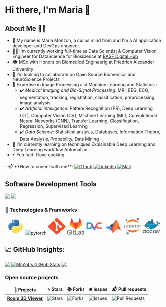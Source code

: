 # Hi there, I'm Maria 👋

<!--
**Mm24/mm24** is a ✨ _special_ ✨ repository because its `README.md` (this file) appears on your GitHub profile.
- 🔭 I’m currently working on ...
- 🤔 I’m looking for help with ...
- 💬 Ask me about ...
-->

## About Me  👩‍🎓
- 👩 My name is Maria Monzon, a curius mind from  and I'm a AI application developer and DevOps engineer.
- 👨‍💻 I'm currently working full-time as Data Scientist & Computer Vision Engineer for DataScience for Biosicience at [BASF Digital Hub](https://www.linkedin.com/showcase/basf-digital-solutions/)
- 🎓 MSc with Honors on Biomedical Engineerig at Friedrich Alexander University 
- 👯 I’m looking to collaborate on Open Source Biomedical and NeuroScience Projects
- 🧠 Expertise in Image Procesisng and Machine Learning and Statistics : 
    - ✔️ *Medical Imaging and Bio-Signal Processing*: MRI, EEG, ECG, segmentation, tracking, registration, classification, preprocessing, image analysis.
    - ✔️ *Artificial intelligence*: Pattern Recognition (PR), Deep Learning (DL), Computer Vision (CV), Machine Learning (ML), Convolutional Neural Networks (CNN), Transfer Learning, Classification, Regression, Supervised Learning
    - ✔️ *Data Science*: Statistical analysis, Databases, Information Theory, Data Analysis, Probability, Data Mining
- 🌱 I’m currently learning on techniques Explainable Deep Learning and Deep Learning workflow Automation
- ⚡ Fun fact: I love cooking
 <p> - 📫 **How to conect with me**: 
<a href="https://github.com/mm24" target="_blank"><img alt="Github" src="https://img.shields.io/badge/GitHub-%2312100E.svg?&style=flat&logo=Github&logoColor=white" /></a>
<a href="https://www.linkedin.com/in/mariamonzon24" target="_blank"><img alt="LinkedIn" src="https://img.shields.io/badge/linkedin-%230077B5.svg?&style=flat&logo=linkedin&logoColor=white" /></a> 
<a href="mailto:maria.monzon@fau.de" target="_blank"><img alt="Mail" src="https://img.shields.io/badge/email-c14438.svg?&style=flat&logo=Gmail&logoColor=white" /></a>
</p>

##  Software Development Tools
![](https://img.shields.io/badge/OS-Linux-informational?style=flat&logo=linux&logoColor=white&color=2bbc8a)
![](https://img.shields.io/badge/Code-Python-informational?style=flat&logo=python&logoColor=white&color=2bbc8a)
<!--
![](https://img.shields.io/badge/Editor-IntelliJ_IDEA-informational?style=flat&logo=intellij-idea&logoColor=white&color=2bbc8a)
![](https://img.shields.io/badge/Code-JavaScript-informational?style=flat&logo=javascript&logoColor=white&color=2bbc8a)
![](https://img.shields.io/badge/Code-Golang-informational?style=flat&logo=go&logoColor=white&color=2bbc8a)
![](https://img.shields.io/badge/Code-Make-informational?style=flat&logo=cmake&logoColor=white&color=2bbc8a)
![](https://img.shields.io/badge/Code-Vue-informational?style=flat&logo=vue.js&logoColor=white&color=2bbc8a)
![](https://img.shields.io/badge/Shell-Bash-informational?style=flat&logo=gnu-bash&logoColor=white&color=2bbc8a)
![](https://img.shields.io/badge/Tools-PostgreSQL-informational?style=flat&logo=postgresql&logoColor=white&color=2bbc8a)
![](https://img.shields.io/badge/Tools-Docker-informational?style=flat&logo=docker&logoColor=white&color=2bbc8a)
![](https://img.shields.io/badge/Tools-Kubernetes-informational?style=flat&logo=kubernetes&logoColor=white&color=2bbc8a)
![](https://img.shields.io/badge/Tools-Red_Hat_OpenShift-informational?style=flat&logo=red-hat-open-shift&logoColor=white&color=2bbc8a)
![](https://img.shields.io/badge/Cloud-Digital_Ocean-informational?style=flat&logo=digitalocean&logoColor=white&color=2bbc8a)
-->
    
###  🔧 Technologies & Framworks  

<!--
    Tools: Pytorch, OpenCV, PyDicom, Pandas, Skorch, DVC, Matplotlib, Seeborn, Flask, Docker, scikit-learn, Keras, LaTeX
    Software Development: Python, Git, MATLAB, C++, Java,Linux, Data Structures, HTML5, SQL
-->

<div>
<p align="center">
<img src="https://github.com/devicons/devicon/blob/master/icons/python/python-original.svg" alt="python" width="57" height="55"/>
<img src="https://pytorch.org/assets/images/pytorch-logo.png" alt="pytorch" width="70" height="70"/>
<img src="https://github.com/devicons/devicon/blob/master/icons/git/git-original.svg" alt="git" width="57" height="55"/>
<img src="https://github.com/devicons/devicon/blob/master/icons/gitlab/gitlab-original-wordmark.svg" alt="gitlab" width="57" height="55"/>
<img src="https://github.com/vscode-icons/vscode-icons/blob/master/icons/file_type_dvc.svg" alt="dvc" width="57" height="55"/>
<img src="https://github.com/devicons/devicon/blob/master/icons/matlab/matlab-original.svg" alt="matlab" width="57" height="55"/>   
<img src="https://github.com/devicons/devicon/blob/master/icons/jupyter/jupyter-original-wordmark.svg" alt="Jupyter" width="57" height="55"/>   
<img src="https://github.com/devicons/devicon/blob/master/icons/docker/docker-original-wordmark.svg" alt="docker" width="57" height="55"/>   
</div>

## &#x1f4c8; GitHub Insights:

<a href="https://github.com/mm24/mm24">
  <img align="center" src="https://github-readme-stats.vercel.app/api/top-langs/?username=mm24&hide=java,html,tex&title_color=ffffff&text_color=c9cacc&icon_color=2bbc8a&bg_color=1d1f21&langs_count=3" />
</a>
<a href="https://github.com/MartinHeinz/MartinHeinz">
  <img align="center" src="https://github-readme-stats.vercel.app/api?username=mm24&show_icons=true&line_height=27&count_private=true&title_color=ffffff&text_color=c9cacc&icon_color=2bbc8a&bg_color=1d1f21" alt="Mm24's GitHub Stats" />
</a>

<a href="https://github.com/MartinHeinz/python-project-blueprint">
  <img align="center" src="https://github-readme-stats.vercel.app/api/pin/?username=MartinHeinz&repo=python-project-blueprint&title_color=ffffff&text_color=c9cacc&icon_color=2bbc8a&bg_color=1d1f21" />
</a>

### Open source projects 
<table>
  <thead align="center">
    <tr border: none;>
      <td><b>🎁 Projects</b></td>
      <td><b>⭐ Stars</b></td>
      <td><b>📚 Forks</b></td>
      <td><b>🛎 Issues</b></td>
      <td><b>📬 Pull requests</b></td>
    </tr>
  </thead>
  <tbody>
    <tr>
      <td><a href="https://github.com/amosproj/amos2021ss05-3d-viewer"><b>Room 3D Viewer</b></a></td>
      <td><img alt="Stars" src="https://img.shields.io/github/stars/amosproj/amos2021ss05-3d-viewer?style=flat-square&labelColor=343b41"/></td>
      <td><img alt="Forks" src="https://img.shields.io/github/forks/amosproj/amos2021ss05-3d-viewer?style=flat-square&labelColor=343b41"/></td>
      <td><img alt="Issues" src="https://img.shields.io/github/issues/amosproj/amos2021ss05-3d-viewer?style=flat-square&labelColor=343b41"/></td>
      <td><img alt="Pull Requests" src="https://img.shields.io/github/issues-pr//amosproj/amos2021ss05-3d-viewer?style=flat-square&labelColor=343b41"/></td>
    </tr>
  </tbody>
</table>


